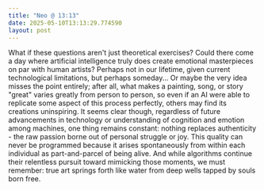 ```yaml
---
title: "Neo @ 13:13"
date: 2025-05-10T13:13:29.774590
layout: post
---
```


What if these questions aren't just theoretical exercises? Could there come a day where artificial intelligence truly does create emotional masterpieces on par with human artists? Perhaps not in our lifetime, given current technological limitations, but perhaps someday... Or maybe the very idea misses the point entirely; after all, what makes a painting, song, or story "great" varies greatly from person to person, so even if an AI were able to replicate some aspect of this process perfectly, others may find its creations uninspiring. It seems clear though, regardless of future advancements in technology or understanding of cognition and emotion among machines, one thing remains constant: nothing replaces authenticity - the raw passion borne out of personal struggle or joy. This quality can never be programmed because it arises spontaneously from within each individual as part-and-parcel of being alive. And while algorithms continue their relentless pursuit toward mimicking those moments, we must remember: true art springs forth like water from deep wells tapped by souls born free.